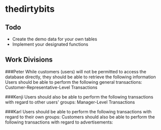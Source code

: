 # thedirtybits

## Todo
- Create the demo data for your own tables
- Implement your designated functions


## Work Divisions
###Peter
While customers (users) will not be permitted to access the database directly, they should be able to retrieve the following information
Users should be able to perform the following general transactions:
Customer-Representative-Level Transactions

###Kenji
Users should also be able to perform the following transactions with regard to other users' groups:
Manager-Level Transactions

###Karl
Users should be able to perform the following transactions with regard to their own groups: 
Customers should also be able to perform the following transactions with regard to advertisements:

